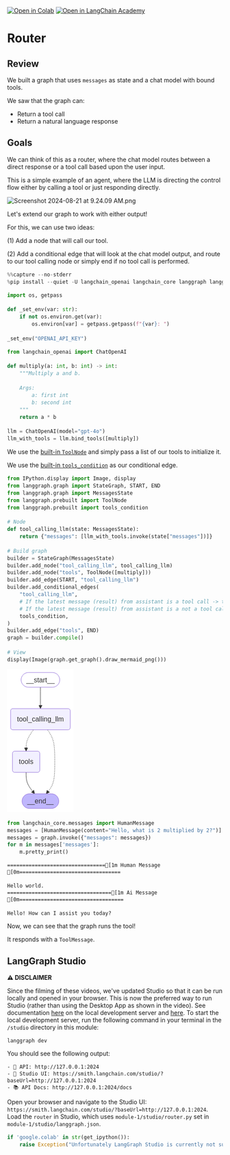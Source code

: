 [![Open in Colab](https://colab.research.google.com/assets/colab-badge.svg)](https://colab.research.google.com/github/langchain-ai/langchain-academy/blob/main/module-1/router.ipynb) [![Open in LangChain Academy](https://cdn.prod.website-files.com/65b8cd72835ceeacd4449a53/66e9eba12c7b7688aa3dbb5e_LCA-badge-green.svg)](https://academy.langchain.com/courses/take/intro-to-langgraph/lessons/58239412-lesson-5-router)

# Router

## Review

We built a graph that uses `messages` as state and a chat model with bound tools.

We saw that the graph can:

* Return a tool call
* Return a natural language response

## Goals

We can think of this as a router, where the chat model routes between a direct response or a tool call based upon the user input.

This is a simple example of an agent, where the LLM is directing the control flow either by calling a tool or just responding directly. 

![Screenshot 2024-08-21 at 9.24.09 AM.png](https://cdn.prod.website-files.com/65b8cd72835ceeacd4449a53/66dbac6543c3d4df239a4ed1_router1.png)

Let's extend our graph to work with either output! 

For this, we can use two ideas:

(1) Add a node that will call our tool.

(2) Add a conditional edge that will look at the chat model output, and route to our tool calling node or simply end if no tool call is performed. 




```python
%%capture --no-stderr
%pip install --quiet -U langchain_openai langchain_core langgraph langgraph-prebuilt
```


```python
import os, getpass

def _set_env(var: str):
    if not os.environ.get(var):
        os.environ[var] = getpass.getpass(f"{var}: ")

_set_env("OPENAI_API_KEY")
```


```python
from langchain_openai import ChatOpenAI

def multiply(a: int, b: int) -> int:
    """Multiply a and b.

    Args:
        a: first int
        b: second int
    """
    return a * b

llm = ChatOpenAI(model="gpt-4o")
llm_with_tools = llm.bind_tools([multiply])
```

 We use the [built-in `ToolNode`](https://langchain-ai.github.io/langgraph/reference/prebuilt/?h=tools+condition#toolnode) and simply pass a list of our tools to initialize it. 
 
 We use the [built-in `tools_condition`](https://langchain-ai.github.io/langgraph/reference/prebuilt/?h=tools+condition#tools_condition) as our conditional edge.


```python
from IPython.display import Image, display
from langgraph.graph import StateGraph, START, END
from langgraph.graph import MessagesState
from langgraph.prebuilt import ToolNode
from langgraph.prebuilt import tools_condition

# Node
def tool_calling_llm(state: MessagesState):
    return {"messages": [llm_with_tools.invoke(state["messages"])]}

# Build graph
builder = StateGraph(MessagesState)
builder.add_node("tool_calling_llm", tool_calling_llm)
builder.add_node("tools", ToolNode([multiply]))
builder.add_edge(START, "tool_calling_llm")
builder.add_conditional_edges(
    "tool_calling_llm",
    # If the latest message (result) from assistant is a tool call -> tools_condition routes to tools
    # If the latest message (result) from assistant is a not a tool call -> tools_condition routes to END
    tools_condition,
)
builder.add_edge("tools", END)
graph = builder.compile()

# View
display(Image(graph.get_graph().draw_mermaid_png()))
```


    
![png](router_files/router_6_0.png)
    



```python
from langchain_core.messages import HumanMessage
messages = [HumanMessage(content="Hello, what is 2 multiplied by 2?")]
messages = graph.invoke({"messages": messages})
for m in messages['messages']:
    m.pretty_print()
```

    ================================[1m Human Message [0m=================================
    
    Hello world.
    ==================================[1m Ai Message [0m==================================
    
    Hello! How can I assist you today?


Now, we can see that the graph runs the tool!

It responds with a `ToolMessage`. 

## LangGraph Studio

**⚠️ DISCLAIMER**

Since the filming of these videos, we've updated Studio so that it can be run locally and opened in your browser. This is now the preferred way to run Studio (rather than using the Desktop App as shown in the video). See documentation [here](https://langchain-ai.github.io/langgraph/concepts/langgraph_studio/#local-development-server) on the local development server and [here](https://langchain-ai.github.io/langgraph/how-tos/local-studio/#run-the-development-server). To start the local development server, run the following command in your terminal in the `/studio` directory in this module:

```
langgraph dev
```

You should see the following output:
```
- 🚀 API: http://127.0.0.1:2024
- 🎨 Studio UI: https://smith.langchain.com/studio/?baseUrl=http://127.0.0.1:2024
- 📚 API Docs: http://127.0.0.1:2024/docs
```

Open your browser and navigate to the Studio UI: `https://smith.langchain.com/studio/?baseUrl=http://127.0.0.1:2024`.
Load the `router` in Studio, which uses `module-1/studio/router.py` set in `module-1/studio/langgraph.json`.


```python
if 'google.colab' in str(get_ipython()):
    raise Exception("Unfortunately LangGraph Studio is currently not supported on Google Colab")
```


```python

```

